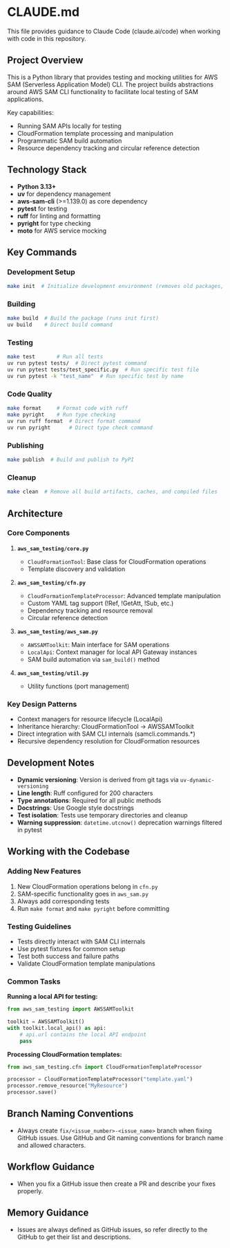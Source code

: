 # CLAUDE.md

This file provides guidance to Claude Code (claude.ai/code) when working with code in this repository.

## Project Overview

This is a Python library that provides testing and mocking utilities for AWS SAM (Serverless Application Model) CLI. The project builds abstractions around AWS SAM CLI functionality to facilitate local testing of SAM applications.

Key capabilities:
- Running SAM APIs locally for testing
- CloudFormation template processing and manipulation
- Programmatic SAM build automation
- Resource dependency tracking and circular reference detection

## Technology Stack

- **Python 3.13+**
- **uv** for dependency management
- **aws-sam-cli** (>=1.139.0) as core dependency
- **pytest** for testing
- **ruff** for linting and formatting
- **pyright** for type checking
- **moto** for AWS service mocking

## Key Commands

### Development Setup
```bash
make init  # Initialize development environment (removes old packages, syncs dependencies)
```

### Building
```bash
make build  # Build the package (runs init first)
uv build    # Direct build command
```

### Testing
```bash
make test       # Run all tests
uv run pytest tests/  # Direct pytest command
uv run pytest tests/test_specific.py  # Run specific test file
uv run pytest -k "test_name"  # Run specific test by name
```

### Code Quality
```bash
make format     # Format code with ruff
make pyright    # Run type checking
uv run ruff format  # Direct format command
uv run pyright      # Direct type check command
```

### Publishing
```bash
make publish  # Build and publish to PyPI
```

### Cleanup
```bash
make clean  # Remove all build artifacts, caches, and compiled files
```

## Architecture

### Core Components

1. **`aws_sam_testing/core.py`**
   - `CloudFormationTool`: Base class for CloudFormation operations
   - Template discovery and validation

2. **`aws_sam_testing/cfn.py`**
   - `CloudFormationTemplateProcessor`: Advanced template manipulation
   - Custom YAML tag support (!Ref, !GetAtt, !Sub, etc.)
   - Dependency tracking and resource removal
   - Circular reference detection

3. **`aws_sam_testing/aws_sam.py`**
   - `AWSSAMToolkit`: Main interface for SAM operations
   - `LocalApi`: Context manager for local API Gateway instances
   - SAM build automation via `sam_build()` method

4. **`aws_sam_testing/util.py`**
   - Utility functions (port management)

### Key Design Patterns

- Context managers for resource lifecycle (LocalApi)
- Inheritance hierarchy: CloudFormationTool → AWSSAMToolkit
- Direct integration with SAM CLI internals (samcli.commands.*)
- Recursive dependency resolution for CloudFormation resources

## Development Notes

- **Dynamic versioning**: Version is derived from git tags via `uv-dynamic-versioning`
- **Line length**: Ruff configured for 200 characters
- **Type annotations**: Required for all public methods
- **Docstrings**: Use Google style docstrings
- **Test isolation**: Tests use temporary directories and cleanup
- **Warning suppression**: `datetime.utcnow()` deprecation warnings filtered in pytest

## Working with the Codebase

### Adding New Features
1. New CloudFormation operations belong in `cfn.py`
2. SAM-specific functionality goes in `aws_sam.py`
3. Always add corresponding tests
4. Run `make format` and `make pyright` before committing

### Testing Guidelines
- Tests directly interact with SAM CLI internals
- Use pytest fixtures for common setup
- Test both success and failure paths
- Validate CloudFormation template manipulations

### Common Tasks

**Running a local API for testing:**
```python
from aws_sam_testing import AWSSAMToolkit

toolkit = AWSSAMToolkit()
with toolkit.local_api() as api:
    # api.url contains the local API endpoint
    pass
```

**Processing CloudFormation templates:**
```python
from aws_sam_testing.cfn import CloudFormationTemplateProcessor

processor = CloudFormationTemplateProcessor("template.yaml")
processor.remove_resource("MyResource")
processor.save()
```

## Branch Naming Conventions

- Always create `fix/<issue_number>-<issue_name>` branch when fixing GitHub issues. Use GitHub and Git naming conventions for branch name and allowed characters.

## Workflow Guidance

- When you fix a GitHub issue then create a PR and describe your fixes properly.

## Memory Guidance

- Issues are always defined as GitHub issues, so refer directly to the GitHub to get their list and descriptions.
